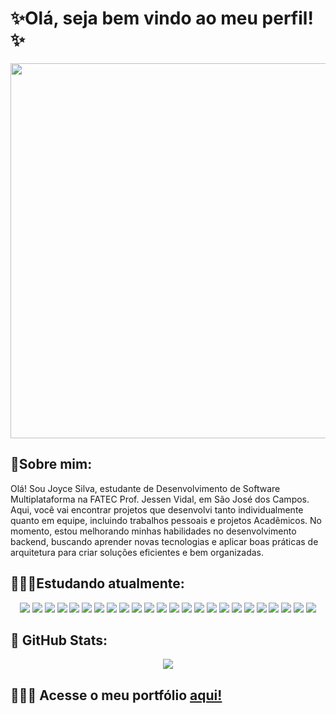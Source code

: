 <h1>✨Olá, seja bem vindo ao meu perfil!✨</h1>
<div align="center">
  <img src="https://cdnb.artstation.com/p/assets/images/images/024/858/699/original/pixel-jeff-divoom.gif?1583771904" width="600" >
</div>

<h2>📌Sobre mim: </h2>
  <p> Olá! Sou Joyce Silva, estudante de Desenvolvimento de Software Multiplataforma na FATEC Prof. Jessen Vidal, em São José dos Campos. Aqui, você vai encontrar projetos que desenvolvi tanto individualmente quanto em equipe, incluindo trabalhos pessoais e projetos Acadêmicos. No momento, estou melhorando minhas habilidades no desenvolvimento backend, buscando aprender novas tecnologias e aplicar boas práticas de arquitetura para criar soluções eficientes e bem organizadas.</p>
  
<h2>👩🏻‍💻Estudando atualmente: </h2>

<div align="center"/>
   <img src="https://img.shields.io/badge/HTML5-E34F26?style=for-the-badge&logo=html5&logoColor=white&color=450920"/>
   <img src="https://img.shields.io/badge/CSS3-1572B6?style=for-the-badge&logo=css3&logoColor=white&color=450920"/> 
   <img src="https://img.shields.io/badge/python-3670A0?style=for-the-badge&logo=python&logoColor=white&color=450920"/>
   <img src="https://img.shields.io/badge/figma-%23F24E1E.svg?style=for-the-badge&logo=figma&logoColor=white&color=450920"/>
   <img src="https://img.shields.io/badge/Flask-000000?style=for-the-badge&logo=flask&logoColor=white&color=450920"/>
   <img src="https://img.shields.io/badge/Bootstrap-563D7C?style=for-the-badge&logo=bootstrap&logoColor=white&color=450920"/>
  <img src="https://img.shields.io/badge/MySQL-000000?style=for-the-badge&logo=mysql&logoColor=white&color=450920"/>
   <img src="https://img.shields.io/badge/Git-E34F26?style=for-the-badge&logo=git&logoColor=white&color=450920"/>
    <img src="https://img.shields.io/badge/Amazon_AWS-232F3E?style=for-the-badge&logo=amazon-aws&logoColor=white&color=450920"/>
    <img src="https://img.shields.io/badge/Docker-2496ED?style=for-the-badge&logo=docker&logoColor=white&color=450920"/>
    <img src="https://img.shields.io/badge/JavaScript-F7DF1E?style=for-the-badge&logo=javascript&logoColor=white&color=450920"/>
    <img src="https://img.shields.io/badge/Node.js-43853D?style=for-the-badge&logo=node.js&logoColor=white&color=450920"/>
    <img src="https://img.shields.io/badge/TypeScript-007ACC?style=for-the-badge&logo=typescript&logoColor=white&color=450920"/>
    <img src="https://img.shields.io/badge/React-20232A?style=for-the-badge&logo=react&logoColor=white&color=450920"/>
    <img src="https://img.shields.io/badge/Java-ED8B00?style=for-the-badge&logo=java&logoColor=white&color=450920"/>
    <img src="https://img.shields.io/badge/Spring-6DB33F?style=for-the-badge&logo=spring&logoColor=white&color=450920"/>
    <img src="https://img.shields.io/badge/MongoDB-4EA94B?style=for-the-badge&logo=mongodb&logoColor=white&color=450920"/>
  <img src="https://img.shields.io/badge/cassandra-%231287B1.svg?style=for-the-badge&logo=apache-cassandra&logoColor=white&color=450920"/>
  <img src="https://img.shields.io/badge/Neo4j-008CC1?style=for-the-badge&logo=neo4j&logoColor=white&color=450920"/>
  <img src="https://img.shields.io/badge/redis-%23DD0031.svg?style=for-the-badge&logo=redis&logoColor=white&color=450920"/>
  <img src="https://img.shields.io/badge/Vercel-000000?style=for-the-badge&logo=vercel&logoColor=white&color=450920"/>
  <img src="https://img.shields.io/badge/Insomnia-black?style=for-the-badge&logo=insomnia&logoColor=white&color=450920"/>
  <img src="https://img.shields.io/badge/Linux-E34F26?style=for-the-badge&logo=linux&logoColor=white&color=450920"/>
  <img src="https://img.shields.io/badge/Microsoft%20Office-0078D4?style=for-the-badge&logo=microsoft-office&logoColor=white&color=450920"/>
</div>
</div>
<h2>👾 GitHub Stats: </h2> 
<div align="center"/>
  
![](https://github-readme-stats.vercel.app/api/top-langs/?username=joycesilvaaa&theme=blue-green&hide_border=false&include_all_commits=false&count_private=false&layout=compact)
</div>
<h2>👩🏻‍💻 Acesse o meu portfólio <a href="https://joycesilva.vercel.app/" target="_blank">aqui!</a></h2>


